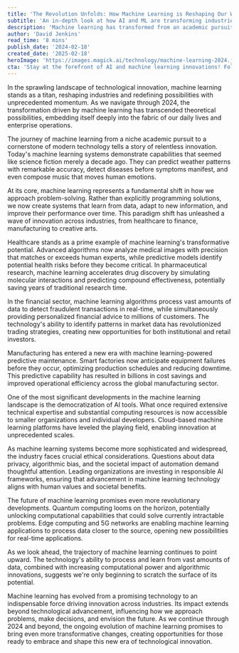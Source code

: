 ```yaml
---
title: 'The Revolution Unfolds: How Machine Learning is Reshaping Our World in 2024'
subtitle: 'An in-depth look at how AI and ML are transforming industries in 2024'
description: 'Machine learning has transformed from an academic pursuit into a revolutionary force reshaping industries worldwide. From healthcare to finance, manufacturing to creative arts, AI technologies are driving innovation and creating new possibilities. This comprehensive analysis explores the current state of machine learning in 2024 and its profound impact on our world.'
author: 'David Jenkins'
read_time: '8 mins'
publish_date: '2024-02-18'
created_date: '2025-02-18'
heroImage: 'https://images.magick.ai/technology/machine-learning-2024.jpg'
cta: 'Stay at the forefront of AI and machine learning innovations! Follow us on LinkedIn for daily updates on groundbreaking technological developments and industry insights.'
---
```


In the sprawling landscape of technological innovation, machine learning stands as a titan, reshaping industries and redefining possibilities with unprecedented momentum. As we navigate through 2024, the transformation driven by machine learning has transcended theoretical possibilities, embedding itself deeply into the fabric of our daily lives and enterprise operations.

The journey of machine learning from a niche academic pursuit to a cornerstone of modern technology tells a story of relentless innovation. Today's machine learning systems demonstrate capabilities that seemed like science fiction merely a decade ago. They can predict weather patterns with remarkable accuracy, detect diseases before symptoms manifest, and even compose music that moves human emotions.

At its core, machine learning represents a fundamental shift in how we approach problem-solving. Rather than explicitly programming solutions, we now create systems that learn from data, adapt to new information, and improve their performance over time. This paradigm shift has unleashed a wave of innovation across industries, from healthcare to finance, manufacturing to creative arts.

Healthcare stands as a prime example of machine learning's transformative potential. Advanced algorithms now analyze medical images with precision that matches or exceeds human experts, while predictive models identify potential health risks before they become critical. In pharmaceutical research, machine learning accelerates drug discovery by simulating molecular interactions and predicting compound effectiveness, potentially saving years of traditional research time.

In the financial sector, machine learning algorithms process vast amounts of data to detect fraudulent transactions in real-time, while simultaneously providing personalized financial advice to millions of customers. The technology's ability to identify patterns in market data has revolutionized trading strategies, creating new opportunities for both institutional and retail investors.

Manufacturing has entered a new era with machine learning-powered predictive maintenance. Smart factories now anticipate equipment failures before they occur, optimizing production schedules and reducing downtime. This predictive capability has resulted in billions in cost savings and improved operational efficiency across the global manufacturing sector.

One of the most significant developments in the machine learning landscape is the democratization of AI tools. What once required extensive technical expertise and substantial computing resources is now accessible to smaller organizations and individual developers. Cloud-based machine learning platforms have leveled the playing field, enabling innovation at unprecedented scales.

As machine learning systems become more sophisticated and widespread, the industry faces crucial ethical considerations. Questions about data privacy, algorithmic bias, and the societal impact of automation demand thoughtful attention. Leading organizations are investing in responsible AI frameworks, ensuring that advancement in machine learning technology aligns with human values and societal benefits.

The future of machine learning promises even more revolutionary developments. Quantum computing looms on the horizon, potentially unlocking computational capabilities that could solve currently intractable problems. Edge computing and 5G networks are enabling machine learning applications to process data closer to the source, opening new possibilities for real-time applications.

As we look ahead, the trajectory of machine learning continues to point upward. The technology's ability to process and learn from vast amounts of data, combined with increasing computational power and algorithmic innovations, suggests we're only beginning to scratch the surface of its potential.

Machine learning has evolved from a promising technology to an indispensable force driving innovation across industries. Its impact extends beyond technological advancement, influencing how we approach problems, make decisions, and envision the future. As we continue through 2024 and beyond, the ongoing evolution of machine learning promises to bring even more transformative changes, creating opportunities for those ready to embrace and shape this new era of technological innovation.